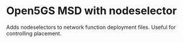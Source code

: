 # Open5GS MSD with nodeselector

Adds nodeselectors to network function deployment files.
Useful for controlling placement.
